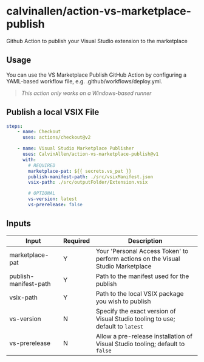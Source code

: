 # calvinallen/action-vs-marketplace-publish

Github Action to publish your Visual Studio extension to the marketplace

## Usage

You can use the VS Marketplace Publish GitHub Action by configuring a YAML-based workflow file, e.g. .github/workflows/deploy.yml.

> *This action only works on a Windows-based runner*

## Publish a local VSIX File

```yml
steps:
    - name: Checkout
      uses: actions/checkout@v2

    - name: Visual Studio Marketplace Publisher
      uses: CalvinAllen/action-vs-marketplace-publish@v1
      with:
        # REQUIRED
        marketplace-pat: ${{ secrets.vs_pat }}
        publish-manifest-path: ./src/vsixManifest.json
        vsix-path: ./src/outputFolder/Extension.vsix

        # OPTIONAL
        vs-version: latest
        vs-prerelease: false
```

## Inputs

| Input                 | Required | Description                                                                                                          |
| --------------------- | -------- | -------------------------------------------------------------------------------------------------------------------- |
| marketplace-pat       | Y        | Your 'Personal Access Token' to perform actions on the Visual Studio Marketplace                                     |
| publish-manifest-path | Y        | Path to the manifest used for the publish                                                                            |
| vsix-path             | Y        | Path to the local VSIX package you wish to publish                                                                   |
| vs-version            | N        | Specify the exact version of Visual Studio tooling to use; default to `latest`                                       |
| vs-prerelease         | N        | Allow a pre-release installation of Visual Studio tooling; default to `false`                                        |